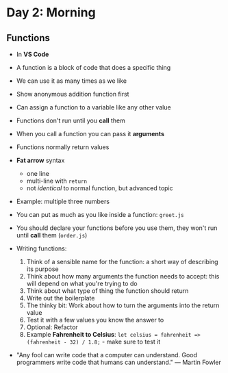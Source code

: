 # Day 2: Morning

## Functions

- In **VS Code**
- A function is a block of code that does a specific thing
- We can use it as many times as we like
- Show anonymous addition function first
- Can assign a function to a variable like any other value
- Functions don't run until you **call** them
- When you call a function you can pass it **arguments**
- Functions normally return values
- **Fat arrow** syntax
    - one line
    - multi-line with `return`
    - not *identical* to normal function, but advanced topic
- Example: multiple three numbers
- You can put as much as you like inside a function: `greet.js`
- You should declare your functions before you use them, they won't run until **call** them (`order.js`)
- Writing functions:
    1. Think of a sensible name for the function: a short way of describing its purpose
    2. Think about how many arguments the function needs to accept: this will depend on what you're trying to do
    3. Think about what type of thing the function should return
    4. Write out the boilerplate
    5. The thinky bit: Work about how to turn the arguments into the return value
    6. Test it with a few values you know the answer to
    7. Optional: Refactor
    8. Example **Fahrenheit to Celsius**: `let celsius = fahrenheit => (fahrenheit - 32) / 1.8;` - make sure to test it

- "Any fool can write code that a computer can understand. Good programmers write code that humans can understand." — Martin Fowler
